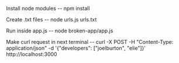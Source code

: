 Install node modules 
 -- npm install

 Create .txt files
  -- node urls.js urls.txt





Run inside app.js
  -- node broken-app/app.js

Make curl request in next terminal
  -- curl -X POST -H "Content-Type: application/json" -d '{"developers": ["joelburton", "elie"]}' http://localhost:3000
